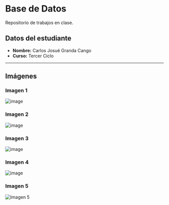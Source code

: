 # Base de Datos

Repositorio de trabajos en clase.

## Datos del estudiante

- **Nombre:** Carlos Josué Granda Cango  
- **Curso:** Tercer Ciclo

---

## Imágenes

### Imagen 1
![image](https://github.com/user-attachments/assets/5a113831-8fe9-4a17-b4a8-cfcd32f4034d)

### Imagen 2
![image](https://github.com/user-attachments/assets/eb488c25-b3bf-45db-8d39-c927d55cac63)

### Imagen 3
![image](https://github.com/user-attachments/assets/4a544556-91e3-46e7-8786-8669f75b10b0)

### Imagen 4
![image](https://github.com/user-attachments/assets/640cd916-9f36-4d4c-8898-a585fa77f52d)

### Imagen 5
![Imagen 5](https://github.com/user-attachments/assets/74487942-b033-46ae-bbbd-5a45818b4149)



